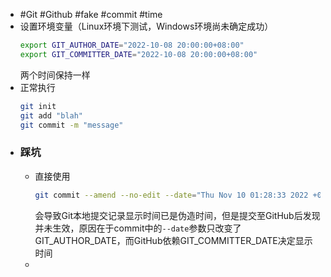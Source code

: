 - #Git #Github #fake #commit #time
- 设置环境变量（Linux环境下测试，Windows环境尚未确定成功）
  ```bash
  export GIT_AUTHOR_DATE="2022-10-08 20:00:00+08:00"
  export GIT_COMMITTER_DATE="2022-10-08 20:00:00+08:00"
  ```
  两个时间保持一样
- 正常执行
  ```bash
  git init
  git add "blah"
  git commit -m "message"
  ```
- ### 踩坑
	- 直接使用
	  ```bash
	  git commit --amend --no-edit --date="Thu Nov 10 01:28:33 2022 +0800"
	  ```
	  会导致Git本地提交记录显示时间已是伪造时间，但是提交至GitHub后发现并未生效，原因在于commit中的`--date`参数只改变了GIT_AUTHOR_DATE，而GitHub依赖GIT_COMMITTER_DATE决定显示时间
	-